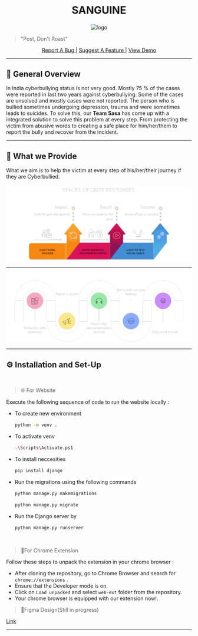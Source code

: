 <h1 align="center"> SANGUINE</h1>
<p align="center"><img align="center" alt="logo" src="https://raw.githubusercontent.com/ankitakashyap05/musical-octo-spork/main/static/images/hero.png?token=GHSAT0AAAAAABQZNMRQDOHCV7RIJ6LOLJMIYQR7YTA" height="200px"></p>

> "Post, Don't Roast"
<p align="center"><a href="https://github.com/ankitakashyap05/musical-octo-spork/issues">Report A Bug </a> | <a href="https://github.com/ankitakashyap05/musical-octo-spork/issues">Suggest A Feature </a>| <a href="https://github.com/ankitakashyap05/musical-octo-spork/issues">View Demo </a></p>

---

## 📝 General Overview 
<p>In India cyberbullying status is not very
good. Mostly 75 % of the cases were reported in
last two years against cyberbullying. Some of the
cases are unsolved and mostly cases were not
reported. The person who is bullied sometimes
undergoing depression, trauma and were
sometimes leads to suicides. To solve this, our <b>Team Sasa</b> has come up with a integrated solution to solve this problem at every step. From protecting the victim from abusive words to creating a safe place for him/her/them to report the bully and recover from the incident.</p>

---
## 🤖 What we Provide

What we aim is to help the victim at every step of his/her/their journey if they are Cyberbullied.

<img src="static\images\grief-stages.png" >

---

<img src="static\images\features.png">

---

## ⚙️ Installation and Set-Up
<br>

> 🌐 For Website

Execute the following sequence of code to run the website locally :
- To create new environment
    ```sh
    python -m venv . 
    ```
 - To activate venv
    ```sh
   .\Scripts\Activate.ps1 
    ``` 
 - To install neccesities
      ```sh
   pip install django 
    ```     
- Run the migrations using the following commands
    ```sh
    python manage.py makemigrations
    ```
    ```sh
    python manage.py migrate
    ```

- Run the Django server by
    ```sh
    python manage.py runserver
    ```

<br>

>  🧩For Chrome Extension

Follow these steps to unpack the extension in your chrome browser :

- After cloning the repository, go to Chrome Browser and search for `chrome://extensions` .
- Ensure that the Developer mode is on.
- Click on `Load unpacked` and select `web-ext` folder from the repository.
- Your chrome browser is equipped with our extension now!.

> 🎨Figma Design(Still in progress)

<a href="https://www.figma.com/file/7rRIvKOpNyAF5jYTpEU6WK/Electrothon-4.0?node-id=82%3A50" target="_blank">Link</a>

---
